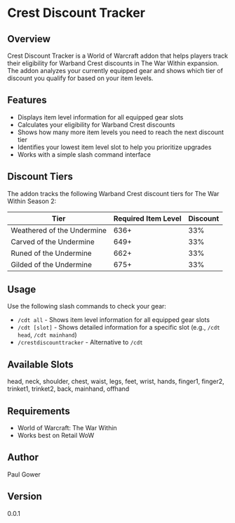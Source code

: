 # Crest Discount Tracker

## Overview
Crest Discount Tracker is a World of Warcraft addon that helps players track their eligibility for Warband Crest discounts in The War Within expansion. The addon analyzes your currently equipped gear and shows which tier of discount you qualify for based on your item levels.

## Features
- Displays item level information for all equipped gear slots
- Calculates your eligibility for Warband Crest discounts
- Shows how many more item levels you need to reach the next discount tier
- Identifies your lowest item level slot to help you prioritize upgrades
- Works with a simple slash command interface

## Discount Tiers
The addon tracks the following Warband Crest discount tiers for The War Within Season 2:

| Tier | Required Item Level | Discount |
|------|---------------------|----------|
| Weathered of the Undermine | 636+ | 33% |
| Carved of the Undermine | 649+ | 33% |
| Runed of the Undermine | 662+ | 33% |
| Gilded of the Undermine | 675+ | 33% |

## Usage
Use the following slash commands to check your gear:

- `/cdt all` - Shows item level information for all equipped gear slots
- `/cdt [slot]` - Shows detailed information for a specific slot (e.g., `/cdt head`, `/cdt mainhand`)
- `/crestdiscounttracker` - Alternative to `/cdt`

## Available Slots
head, neck, shoulder, chest, waist, legs, feet, wrist, hands, finger1, finger2, trinket1, trinket2, back, mainhand, offhand

## Requirements
- World of Warcraft: The War Within
- Works best on Retail WoW

## Author
Paul Gower

## Version
0.0.1 
